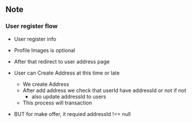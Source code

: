 ## Note

### User register flow

- User register info
- Profile Images is optional
- After that redirect to user address page
- User can Create Address at this time or late

  - We create Address
  - After add address we check that userId have addressId or not if not
    - also update addressId to users
  - This process will transaction

- BUT for make offer, it requied addressId !== null


